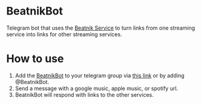 # BeatnikBot

Telegram bot that uses the [Beatnik Service](https://github.com/nickpwhite/Beatnik) to turn links from one streaming service into links for other streaming services. 

# How to use
1. Add the [BeatnikBot](http://t.me/BeatnikBot) to your telegram group via [this link](http://t.me/BeatnikBot) or by adding @BeatnikBot.
2. Send a message with a google music, apple music, or spotify url.
3. BeatnikBot will respond with links to the other services.

